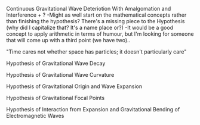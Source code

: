 Continuous Gravitational Wave Deteriotion With Amalgomation and Interference  + ? 
-Might as well start on the mathematical concepts rather than finishing the hypothesis?
 There's a missing piece to the Hypothesis (why did I capitalize that? It's a name place or?)
 -It would be a good concept to apply arithmetic in terms of humour, but I'm looking for someone
  that will come up with a third point (we have two)..

"Time cares not whether space has particles; it doesn't particularly care"

Hypothesis of Gravitational Wave Decay

Hypothesis of Gravitational Wave Curvature 

Hypothesis of Gravitational Origin and Wave Expansion

Hypothesis of Gravitational Focal Points 

Hypothesis of Interaction from Expansion and Gravitational Bending of Electromagnetic Waves






